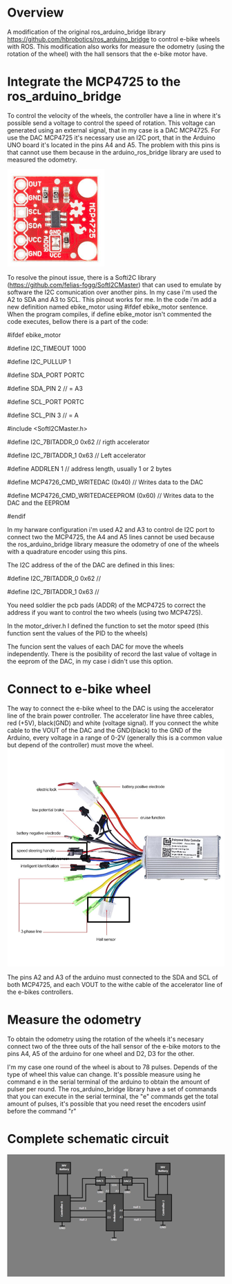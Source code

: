 # Overview

A modification of the original ros_arduino_bridge library https://github.com/hbrobotics/ros_arduino_bridge to control e-bike wheels with ROS. This modification also works for measure the odometry (using the rotation of the wheel) with the hall sensors that the e-bike motor have.


# Integrate the MCP4725 to the ros_arduino_bridge 

To control the velocity of the wheels, the controller have a line in where it's possible send a voltage to control the speed of rotation. This voltage can generated using an external signal, that in my case is a DAC MCP4725.
For use the DAC MCP4725 it's necessary use an I2C port, that in the Arduino UNO board it's located in the pins A4 and A5. The problem with this pins is that cannot use them because in the arduino_ros_bridge library are used to measured the odometry.

![alt text](https://github.com/jepeloa/ros_arduino_bridge/blob/master/mcp4725.jpeg)

To resolve the pinout issue, there is a Softi2C library (https://github.com/felias-fogg/SoftI2CMaster) that can used to emulate by software the I2C comunication over another pins. In my case i'm used the A2 to SDA and A3 to SCL. This pinout works for me.
In the code i'm add a new definition named ebike_motor using #ifdef ebike_motor sentence. When the program compiles, if define ebike_motor isn't commented the code executes, bellow there is a part of the code:  


#ifdef ebike_motor   

#define I2C_TIMEOUT 1000

#define I2C_PULLUP 1

#define SDA_PORT PORTC

#define SDA_PIN 2 // = A3

#define SCL_PORT PORTC

#define SCL_PIN 3 // = A

#include <SoftI2CMaster.h>

#define I2C_7BITADDR_0 0x62 // rigth accelerator

#define I2C_7BITADDR_1 0x63 // Left accelerator

#define ADDRLEN 1 // address length, usually 1 or 2 bytes

#define MCP4726_CMD_WRITEDAC            (0x40)  // Writes data to the DAC

#define MCP4726_CMD_WRITEDACEEPROM      (0x60)  // Writes data to the DAC and the EEPROM 

#endif

In my harware configuration i'm used A2 and A3 to control de I2C port to connect two the MCP4725, the A4 and A5 lines cannot be used because the ros_arduino_bridge library measure the odometry of one of the wheels with a quadrature encoder using this pins.

The I2C address of the of the DAC are defined in this lines:

#define I2C_7BITADDR_0 0x62 // 

#define I2C_7BITADDR_1 0x63 // 

You need soldier the pcb pads (ADDR) of the MCP4725 to correct the address if you want to control the two wheels (using two MCP4725).

In the motor_driver.h I defined the function to set the motor speed (this function sent the values of the PID to the wheels) 

The funcion sent the values of each DAC for move the wheels independently. There is the posibility of record the last value of voltage in the eeprom of the DAC, in my case i didn't use this option.

# Connect to e-bike wheel

The way to connect the e-bike wheel to the DAC is using the accelerator line of the brain power controller. The accelerator line have three cables, red (+5V), black(GND) and white (voltage signal). If you connect the white cable to the VOUT of the DAC and the GND(black) to the GND of the Arduino, every voltage in a range of 0-2V (generally this is a common value but depend of the controller) must move the wheel.
![alt text](https://github.com/jepeloa/ros_arduino_bridge/blob/master/brainpower_controller.png)


The pins A2 and A3 of the arduino must connected to the SDA and SCL of both MCP4725, and each VOUT to the withe cable of the accelerator line of the e-bikes controllers.

# Measure the odometry

To obtain the odometry using the rotation of the wheels it's necesary connect two of the three outs of the hall sensor of the e-bike motors to the pins A4, A5 of the arduino for one wheel and D2, D3 for the other.

I'm my case one round of the wheel is about to 78 pulses. Depends of the type of wheel this value can change. It's possible measure using he command e in the serial terminal of the arduino to obtain the amount of pulser per round. The ros_arduino_bridge library have a set of commands that you can execute in the serial terminal, the "e" commands get the total amount of pulses, it's possible that you need reset the encoders usinf before the command "r"


# Complete schematic circuit

![alt text](https://github.com/jepeloa/ros_arduino_bridge/blob/master/esquematico.png)

